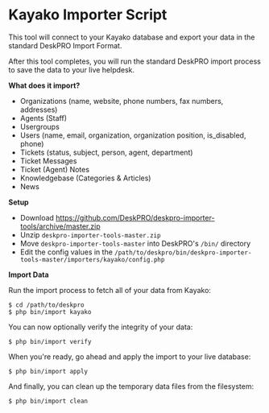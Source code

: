 Kayako Importer Script
======================

This tool will connect to your Kayako database and export your data in the standard DeskPRO Import Format.

After this tool completes, you will run the standard DeskPRO import process to save the data to your live helpdesk.

**What does it import?**

* Organizations (name, website, phone numbers, fax numbers, addresses)
* Agents (Staff)
* Usergroups
* Users (name, email, organization, organization position, is_disabled, phone)
* Tickets (status, subject, person, agent, department)
* Ticket Messages
* Ticket (Agent) Notes
* Knowledgebase (Categories & Articles)
* News

**Setup**

* Download https://github.com/DeskPRO/deskpro-importer-tools/archive/master.zip
* Unzip `deskpro-importer-tools-master.zip`
* Move `deskpro-importer-tools-master` into DeskPRO's `/bin/` directory
* Edit the config values in the `/path/to/deskpro/bin/deskpro-importer-tools-master/importers/kayako/config.php`

**Import Data**

Run the import process to fetch all of your data from Kayako:

    $ cd /path/to/deskpro
    $ php bin/import kayako

You can now optionally verify the integrity of your data:

    $ php bin/import verify

When you're ready, go ahead and apply the import to your live database:

    $ php bin/import apply

And finally, you can clean up the temporary data files from the filesystem:

    $ php bin/import clean

